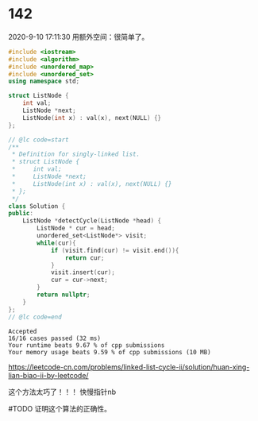 # 142

2020-9-10 17:11:30
用额外空间：很简单了。


```cpp
#include <iostream>
#include <algorithm>
#include <unordered_map>
#include <unordered_set>
using namespace std;

struct ListNode {
    int val;
    ListNode *next;
    ListNode(int x) : val(x), next(NULL) {}
};

// @lc code=start
/**
 * Definition for singly-linked list.
 * struct ListNode {
 *     int val;
 *     ListNode *next;
 *     ListNode(int x) : val(x), next(NULL) {}
 * };
 */
class Solution {
public:
    ListNode *detectCycle(ListNode *head) {
        ListNode * cur = head;
        unordered_set<ListNode*> visit;
        while(cur){
            if (visit.find(cur) != visit.end()){
                return cur;
            }
            visit.insert(cur);
            cur = cur->next;
        }
        return nullptr;
    }
};
// @lc code=end
```

```
Accepted
16/16 cases passed (32 ms)
Your runtime beats 9.67 % of cpp submissions
Your memory usage beats 9.59 % of cpp submissions (10 MB)
```

https://leetcode-cn.com/problems/linked-list-cycle-ii/solution/huan-xing-lian-biao-ii-by-leetcode/

这个方法太巧了！！！
快慢指针nb

#TODO 证明这个算法的正确性。
